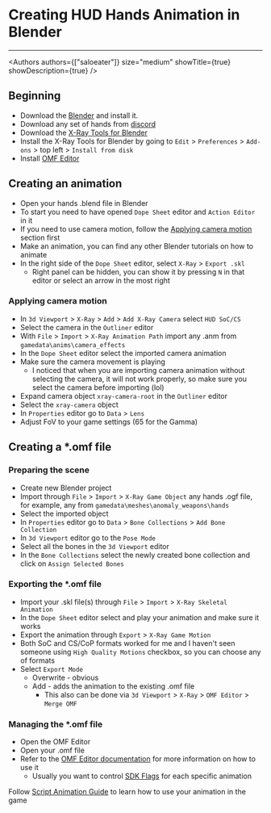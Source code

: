 # Creating HUD Hands Animation in Blender

___

<Authors
  authors={["saloeater"]}
  size="medium"
  showTitle={true}
  showDescription={true}
/>

## Beginning

* Download the [Blender](https://www.blender.org/download/) and install it.
* Download any set of hands from [discord](https://discord.com/channels/456765861953536020/883097205710389288/1071072858358431804)
* Download the [X-Ray Tools for Blender](https://github.com/PavelBlend/blender-xray/releases)
* Install the X-Ray Tools for Blender by going to `Edit` > `Preferences` > `Add-ons` > top left > `Install from disk`
* Install [OMF Editor](https://github.com/VaIeroK/Omf-Editor)

## Creating an animation

* Open your hands .blend file in Blender
* To start you need to have opened `Dope Sheet` editor and `Action Editor` in it
* If you need to use camera motion, follow the [Applying camera motion](#applying-camera-motion) section first
* Make an animation, you can find any other Blender tutorials on how to animate
* In the right side of the `Dope Sheet` editor, select `X-Ray` > `Export .skl`
  * Right panel can be hidden, you can show it by pressing `N` in that editor or select an arrow in the most right

### Applying camera motion

* In `3d Viewport` > `X-Ray` > `Add` > `Add X-Ray Camera` select `HUD SoC/CS`
* Select the camera in the `Outliner` editor
* With `File` > `Import` > `X-Ray Animation Path` import any .anm from `gamedata\anims\camera_effects`
* In the `Dope Sheet` editor select the imported camera animation
* Make sure the camera movement is playing
  * I noticed that when you are importing camera animation without selecting the camera, it will not work properly, so make sure you select the camera before importing (lol)
* Expand camera object `xray-camera-root` in the `Outliner` editor
* Select the `xray-camera` object
* In `Properties` editor go to `Data` > `Lens`
* Adjust FoV to your game settings (65 for the Gamma)

## Creating a *.omf file

### Preparing the scene

* Create new Blender project
* Import through `File` > `Import` > `X-Ray Game Object` any hands .ogf file, for example, any from `gamedata\meshes\anomaly_weapons\hands`
* Select the imported object
* In `Properties` editor go to `Data` > `Bone Collections` > `Add Bone Collection`
* In `3d Viewport` editor go to the `Pose Mode`
* Select all the bones in the `3d Viewport` editor
* In the `Bone Collections` select the newly created bone collection and click on `Assign Selected Bones`

### Exporting the *.omf file

* Import your .skl file(s) through `File` > `Import` > `X-Ray Skeletal Animation`
* In the `Dope Sheet` editor select and play your animation and make sure it works
* Export the animation through `Export` > `X-Ray Game Motion`
* Both SoC and CS/CoP formats worked for me and I haven't seen someone using `High Quality Motions` checkbox, so you can choose any of formats
* Select `Export Mode`
  * Overwrite - obvious
  * Add - adds the animation to the existing .omf file
    * This also can be done via `3d Viewport` > `X-Ray` > `OMF Editor` > `Merge OMF`

### Managing the *.omf file

* Open the OMF Editor
* Open your .omf file
* Refer to the [OMF Editor documentation](../../modding-tools/animations/omf-editor-by-valerok.md#about) for more information on how to use it
  * Usually you want to control [SDK Flags](../../modding-tools/animations/omf-editor-by-valerok.md#animation-options) for each specific animation

Follow [Script Animation Guide](../scripting/script-animations.md#motions-1) to learn how to use your animation in the game
